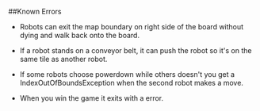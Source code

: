 ##Known Errors

- Robots can exit the map boundary on right side of the board without dying and walk back onto the board.

- If a robot stands on a conveyor belt, it can push the robot so it's on the same tile as another robot.

- If some robots choose powerdown while others doesn't you get a IndexOutOfBoundsException when the second robot makes a move.

- When you win the game it exits with a error.